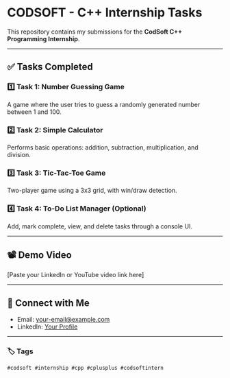 # CODSOFT - C++ Internship Tasks

This repository contains my submissions for the **CodSoft C++ Programming Internship**.

---

## ✅ Tasks Completed

### 1️⃣ Task 1: Number Guessing Game
A game where the user tries to guess a randomly generated number between 1 and 100.

### 2️⃣ Task 2: Simple Calculator
Performs basic operations: addition, subtraction, multiplication, and division.

### 3️⃣ Task 3: Tic-Tac-Toe Game
Two-player game using a 3x3 grid, with win/draw detection.

### 4️⃣ Task 4: To-Do List Manager (Optional)
Add, mark complete, view, and delete tasks through a console UI.

---

## 📽️ Demo Video

[Paste your LinkedIn or YouTube video link here]

---

## 📧 Connect with Me

- Email: your-email@example.com  
- LinkedIn: [Your Profile](https://linkedin.com/in/your-username)

---

### 🏷️ Tags

`#codsoft #internship #cpp #cplusplus #codsoftintern`
